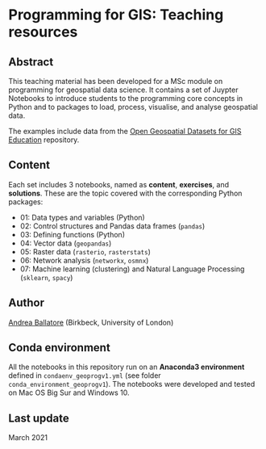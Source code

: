 # Programming for GIS: Teaching resources

## Abstract

This teaching material has been developed for a MSc module on programming for geospatial data science.
It contains a set of Juypter Notebooks to introduce students to the programming core concepts in Python and to packages to load, process, visualise, and analyse geospatial data.

The examples include data from the [Open Geospatial Datasets for GIS Education](https://github.com/andrea-ballatore/open-geo-data-education) repository.

## Content

Each set includes 3 notebooks, named as **content**, **exercises**, and **solutions**.
These are the topic covered with the corresponding Python packages:

- 01: Data types and variables (Python)
- 02: Control structures and Pandas data frames (`pandas`)
- 03: Defining functions (Python)
- 04: Vector data (`geopandas`)
- 05: Raster data (`rasterio`, `rasterstats`)
- 06: Network analysis (`networkx`, `osmnx`)
- 07: Machine learning (clustering) and Natural Language Processing (`sklearn`, `spacy`)

## Author

[Andrea Ballatore](https://aballatore.space) (Birkbeck, University of London)

## Conda environment

All the notebooks in this repository run on an **Anaconda3 environment** defined in `condaenv_geoprogv1.yml` (see folder `conda_environment_geoprogv1`).
The notebooks were developed and tested on Mac OS Big Sur and Windows 10.

## Last update

March 2021